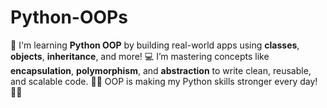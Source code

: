 # Python-OOPs

🚀 I'm learning **Python OOP** by building real-world apps using **classes**, **objects**, **inheritance**, and more! 💻 I’m mastering concepts like **encapsulation**, **polymorphism**, and **abstraction** to write clean, reusable, and scalable code. 🧠🐍 OOP is making my Python skills stronger every day! 💪✨
